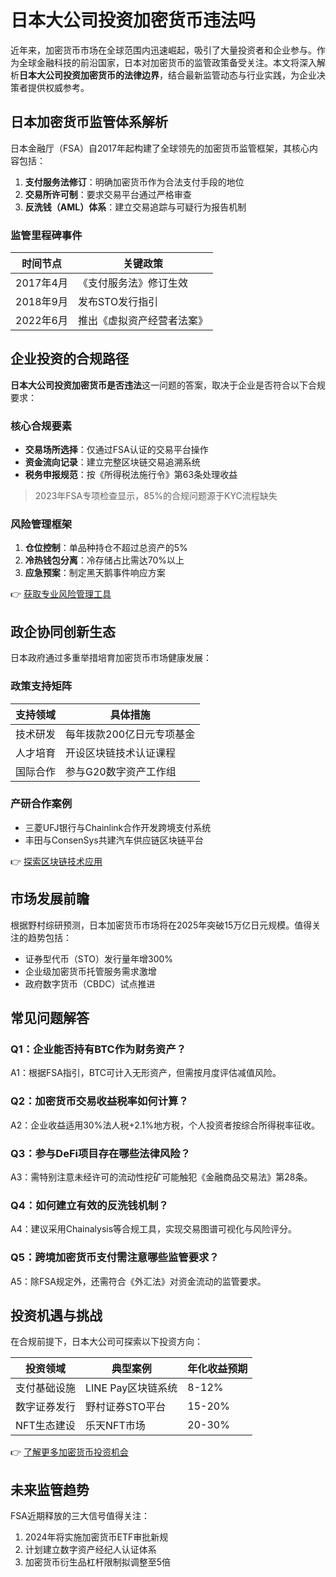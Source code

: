 # 日本大公司投资加密货币违法吗

近年来，加密货币市场在全球范围内迅速崛起，吸引了大量投资者和企业参与。作为全球金融科技的前沿国家，日本对加密货币的监管政策备受关注。本文将深入解析**日本大公司投资加密货币的法律边界**，结合最新监管动态与行业实践，为企业决策者提供权威参考。

## 日本加密货币监管体系解析

日本金融厅（FSA）自2017年起构建了全球领先的加密货币监管框架，其核心内容包括：

1. **支付服务法修订**：明确加密货币作为合法支付手段的地位
2. **交易所许可制**：要求交易平台通过严格审查
3. **反洗钱（AML）体系**：建立交易追踪与可疑行为报告机制

### 监管里程碑事件
| 时间节点 | 关键政策 |
|---------|---------|
| 2017年4月 | 《支付服务法》修订生效 |
| 2018年9月 | 发布STO发行指引 |
| 2022年6月 | 推出《虚拟资产经营者法案》 |

## 企业投资的合规路径

**日本大公司投资加密货币是否违法**这一问题的答案，取决于企业是否符合以下合规要求：

### 核心合规要素
- **交易场所选择**：仅通过FSA认证的交易平台操作
- **资金流向记录**：建立完整区块链交易追溯系统
- **税务申报规范**：按《所得税法施行令》第63条处理收益

> 2023年FSA专项检查显示，85%的合规问题源于KYC流程缺失

### 风险管理框架
1. **仓位控制**：单品种持仓不超过总资产的5%
2. **冷热钱包分离**：冷存储占比需达70%以上
3. **应急预案**：制定黑天鹅事件响应方案

👉 [获取专业风险管理工具](https://bit.ly/okx_welcome)

## 政企协同创新生态

日本政府通过多重举措培育加密货币市场健康发展：

### 政策支持矩阵
| 支持领域 | 具体措施 |
|---------|---------|
| 技术研发 | 每年拨款200亿日元专项基金 |
| 人才培育 | 开设区块链技术认证课程 |
| 国际合作 | 参与G20数字资产工作组 |

### 产研合作案例
- 三菱UFJ银行与Chainlink合作开发跨境支付系统
- 丰田与ConsenSys共建汽车供应链区块链平台

👉 [探索区块链技术应用](https://bit.ly/okx_welcome)

## 市场发展前瞻

根据野村综研预测，日本加密货币市场将在2025年突破15万亿日元规模。值得关注的趋势包括：

- 证券型代币（STO）发行量年增300%
- 企业级加密货币托管服务需求激增
- 政府数字货币（CBDC）试点推进

## 常见问题解答

### Q1：企业能否持有BTC作为财务资产？
A1：根据FSA指引，BTC可计入无形资产，但需按月度评估减值风险。

### Q2：加密货币交易收益税率如何计算？
A2：企业收益适用30%法人税+2.1%地方税，个人投资者按综合所得税率征收。

### Q3：参与DeFi项目存在哪些法律风险？
A3：需特别注意未经许可的流动性挖矿可能触犯《金融商品交易法》第28条。

### Q4：如何建立有效的反洗钱机制？
A4：建议采用Chainalysis等合规工具，实现交易图谱可视化与风险评分。

### Q5：跨境加密货币支付需注意哪些监管要求？
A5：除FSA规定外，还需符合《外汇法》对资金流动的监管要求。

## 投资机遇与挑战

在合规前提下，日本大公司可探索以下投资方向：

| 投资领域 | 典型案例 | 年化收益预期 |
|---------|---------|-------------|
| 支付基础设施 | LINE Pay区块链系统 | 8-12% |
| 数字证券发行 | 野村证券STO平台 | 15-20% |
| NFT生态建设 | 乐天NFT市场 | 20-30% |

👉 [了解更多加密货币投资机会](https://bit.ly/okx_welcome)

## 未来监管趋势

FSA近期释放的三大信号值得关注：
1. 2024年将实施加密货币ETF审批新规
2. 计划建立数字资产经纪人认证体系
3. 加密货币衍生品杠杆限制拟调整至5倍

